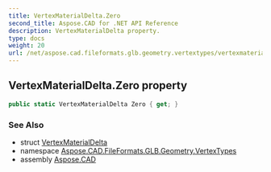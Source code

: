 ```yaml
---
title: VertexMaterialDelta.Zero
second_title: Aspose.CAD for .NET API Reference
description: VertexMaterialDelta property. 
type: docs
weight: 20
url: /net/aspose.cad.fileformats.glb.geometry.vertextypes/vertexmaterialdelta/zero/
---
```

## VertexMaterialDelta.Zero property

```csharp
public static VertexMaterialDelta Zero { get; }
```

### See Also

* struct [VertexMaterialDelta](../)
* namespace [Aspose.CAD.FileFormats.GLB.Geometry.VertexTypes](../../vertexmaterialdelta/)
* assembly [Aspose.CAD](../../../)


